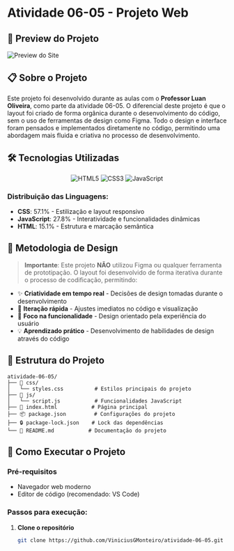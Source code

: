 # Atividade 06-05 - Projeto Web

## 📸 Preview do Projeto

![Preview do Site](https://sjc.microlink.io/Ud0AlF48Vvws9QD-TYy0R3RVRApaQ2dGxdPjYDPTOUzIZ6NH4qTguqHxHTQvlIUG362h20e73DK-mwVtX8WIgg.jpeg)

## 📋 Sobre o Projeto

Este projeto foi desenvolvido durante as aulas com o **Professor Luan Oliveira**, como parte da atividade 06-05. O diferencial deste projeto é que o layout foi criado de forma orgânica durante o desenvolvimento do código, sem o uso de ferramentas de design como Figma. Todo o design e interface foram pensados e implementados diretamente no código, permitindo uma abordagem mais fluida e criativa no processo de desenvolvimento.

## 🛠️ Tecnologias Utilizadas

<div align="center">

![HTML5](https://img.shields.io/badge/HTML5-E34F26?style=for-the-badge&logo=html5&logoColor=white)
![CSS3](https://img.shields.io/badge/CSS3-1572B6?style=for-the-badge&logo=css3&logoColor=white)
![JavaScript](https://img.shields.io/badge/JavaScript-F7DF1E?style=for-the-badge&logo=javascript&logoColor=black)

</div>

### Distribuição das Linguagens:
- **CSS**: 57.1% - Estilização e layout responsivo
- **JavaScript**: 27.8% - Interatividade e funcionalidades dinâmicas  
- **HTML**: 15.1% - Estrutura e marcação semântica

## 🎨 Metodologia de Design

> **Importante**: Este projeto **NÃO** utilizou Figma ou qualquer ferramenta de prototipação. O layout foi desenvolvido de forma iterativa durante o processo de codificação, permitindo:

- ✨ **Criatividade em tempo real** - Decisões de design tomadas durante o desenvolvimento
- 🔄 **Iteração rápida** - Ajustes imediatos no código e visualização
- 🎯 **Foco na funcionalidade** - Design orientado pela experiência do usuário
- 💡 **Aprendizado prático** - Desenvolvimento de habilidades de design através do código

## 📁 Estrutura do Projeto

```
atividade-06-05/
├── 📁 css/
│   └── styles.css          # Estilos principais do projeto
├── 📁 js/
│   └── script.js           # Funcionalidades JavaScript
├── 📄 index.html           # Página principal
├── 📦 package.json         # Configurações do projeto
├── 🔒 package-lock.json    # Lock das dependências
└── 📖 README.md           # Documentação do projeto
```

## 🚀 Como Executar o Projeto

### Pré-requisitos
- Navegador web moderno
- Editor de código (recomendado: VS Code)

### Passos para execução:

1. **Clone o repositório**
   ```bash
   git clone https://github.com/ViniciusGMonteiro/atividade-06-05.git
